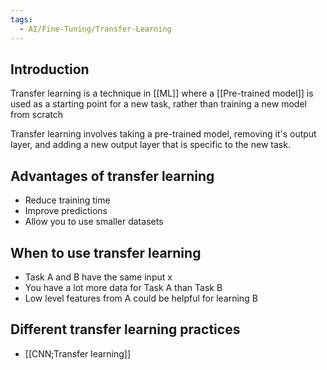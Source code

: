 ```yaml
---
tags:
  - AI/Fine-Tuning/Transfer-Learning
---
```


## Introduction
Transfer learning is a technique in [[ML]] where a [[Pre-trained model]] is used as a starting point for a new task, rather than training a new model from scratch

Transfer learning involves taking a pre-trained model, removing it's output layer, and adding a new output layer that is specific to the new task.

## Advantages of transfer learning
- Reduce training time
- Improve predictions
- Allow you to use smaller datasets

## When to use transfer learning
- Task A and B have the same input x
- You have a lot more data for Task A than Task B
- Low level features from A could be helpful for learning B


## Different transfer learning practices
- [[CNN;Transfer learning]]